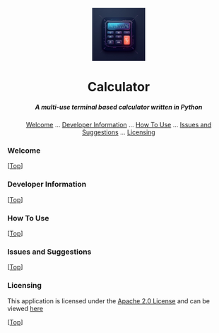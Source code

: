 <span id="top"></span>

<div align="center">
  <img src="./public/images/app-icon.jpeg" width="120" height="120" />
</div>

<div align="center">

# Calculator
##### A multi-use terminal based calculator written in Python
</div>

<div align="center">

[Welcome](#welcome) ... [Developer Information](#developer-information) ... [How To Use](#how-to-use) ... [Issues and Suggestions](#issues-and-suggestions) ... [Licensing](#licensing)
</div>

### Welcome

[<a href="#top">Top</a>]

### Developer Information

[<a href="#top">Top</a>]

### How To Use

[<a href="#top">Top</a>]

### Issues and Suggestions

[<a href="#top">Top</a>]

### Licensing

This application is licensed under the [Apache 2.0 License](https://www.apache.org/licenses/LICENSE-2.0) and can be viewed [here](./LICENSE)

[<a href="#top">Top</a>]
